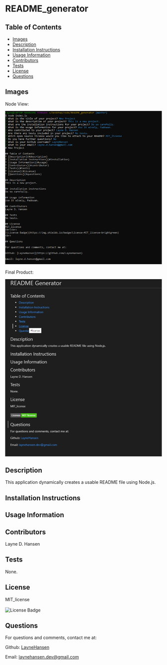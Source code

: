 # README_generator

## Table of Contents
* [Images](#images)
* [Description](#description)
* [Installation Instructions](#installation)
* [Usage Information](#usage)
* [Contributors](#contributor)
* [Tests](#tests)
* [License](#license)
* [Questions](#questions)

## Images

Node View:

![Node View](./nodeview_screenshot.png)

Final Product:

![Final Product](./README_gen_screenshot.png)

## Description
This application dynamically creates a usable README file using Node.js.

## Installation Instructions


## Usage Information


## Contributors
Layne D. Hansen

## Tests 
None.

## License
MIT_license
<br><br>
![License Badge](https://img.shields.io/badge/License-MIT_license-brightgreen)
<br>

## Questions

For questions and comments, contact me at:

Github: [LayneHansen](https://github.com/LayneHansen)

Email: laynehansen.dev@gmail.com
    
  